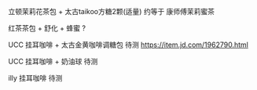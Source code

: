 立顿茉莉花茶包 + 太古taikoo方糖2颗(适量) 约等于 康师傅茉莉蜜茶

红茶茶包 + 舒化
                + 蜂蜜 ?


UCC 挂耳咖啡 +  太古金黄咖啡调糖包  待测
https://item.jd.com/1962790.html


UCC 挂耳咖啡 +  奶油球  待测



illy 挂耳咖啡   待测

